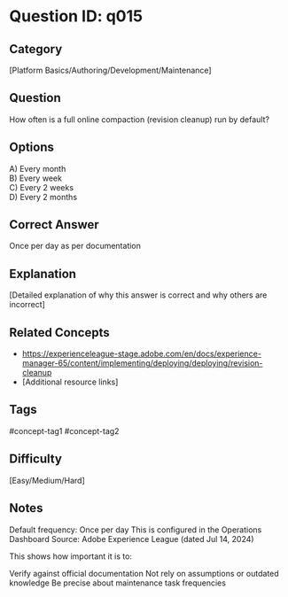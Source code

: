 # Question ID: q015

## Category
[Platform Basics/Authoring/Development/Maintenance]

## Question
How often is a full online compaction (revision cleanup) run by default?

## Options
A) Every month  <br /> 
B) Every week  <br /> 
C) Every 2 weeks  <br /> 
D) Every 2 months  <br /> 

## Correct Answer
Once per day as per documentation

## Explanation
[Detailed explanation of why this answer is correct and why others are incorrect]

## Related Concepts
- https://experienceleague-stage.adobe.com/en/docs/experience-manager-65/content/implementing/deploying/deploying/revision-cleanup
- [Additional resource links]

## Tags
#concept-tag1 #concept-tag2

## Difficulty
[Easy/Medium/Hard]

## Notes
Default frequency: Once per day
This is configured in the Operations Dashboard
Source: Adobe Experience League (dated Jul 14, 2024)

This shows how important it is to:

Verify against official documentation
Not rely on assumptions or outdated knowledge
Be precise about maintenance task frequencies